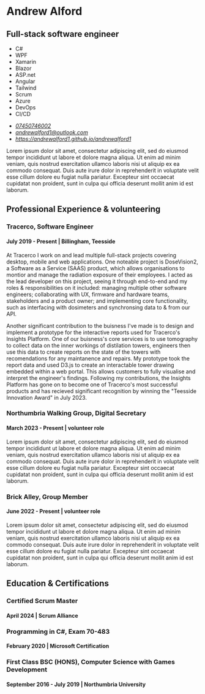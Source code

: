 
<div id="pageOneContent">
  <hgroup>
    <h1>Andrew Alford</h1>
    <h2>Full-stack software engineer</h2>
  </hgroup>

  <div class="skills">
    <ul>
      <li>C#</li>
      <li>WPF</li>
      <li>Xamarin</li>
      <li>Blazor</li>
      <li>ASP.net</li>
      <li>Angular</li>
      <li>Tailwind</li>
      <li>Scrum</li>
      <li>Azure</li>
      <li>DevOps</li>
      <li>CI/CD</li>
    </ul>
  </div>


  <address>
    <ul>
      <li><a href="tel:07450746002">07450746002</a></li>
      <li><a href="mailto:andrewalford1@outlook.com">andrewalford1@outlook.com</a></li>
      <li><a href="https://andrewalford1.github.io/andrewalford1">https://andrewalford1.github.io/andrewalford1</a></li>
    </ul>
  </address>

  <p>
  Lorem ipsum dolor sit amet, consectetur adipiscing elit, sed do eiusmod tempor incididunt ut labore et dolore magna aliqua. Ut enim ad minim veniam, quis nostrud exercitation ullamco laboris nisi ut aliquip ex ea commodo consequat. Duis aute irure dolor in reprehenderit in voluptate velit esse cillum dolore eu fugiat nulla pariatur. Excepteur sint occaecat cupidatat non proident, sunt in culpa qui officia deserunt mollit anim id est laborum.
  </p>

  <h2>Professional Experience & volunteering</h2>
  <div>  
    <hgroup>
      <h3>Tracerco, <span>Software Engineer</span></h3>
      <h4>July 2019 - Present | Billingham, Teesside</h4>
    </hgroup>
    <p>
      At Tracerco I work on and lead multiple full-stack projects covering desktop, mobile and web applications. One noteable project is DoseVision2, a Software as a Service (SAAS) product, which allows organisations to montior and manage the radiation exposure of their employees. I acted as the lead developer on this project, seeing it through end-to-end and my roles & responsibilities on it included: managing multiple other software engineers; collaborating with UX, firmware and hardware teams, stakeholders and a product owner; and implementing core functionality, such as interfacing with dosimeters and synchronsing data to & from our API.
    </p>
    <p>
      Another significant contribution to the buisness I've made is to design and implement a prototype for the interactive reports used for Tracerco's Insights Platform. One of our buisness's core services is to use tomography to collect data on the inner workings of distilation towers, engineers then use this data to create reports on the state of the towers with recomendations for any maintanence and repairs. My prototype took the report data and used D3.js to create an interactable tower drawing embedded within a web portal. This allows customers to fully visualise and interpret the engineer's findings. Following my contributions, the Insights Platform has gone on to become one of Tracerco's most successful products and has recieved significant recognition by winning the "Teesside Innovation Award" in July 2023.
    </p>
  </div>

  <div>  
    <hgroup>
      <h3>Northumbria Walking Group, <span>Digital Secretary</span></h3>
      <h4>March 2023 - Present | volunteer role</h4>
    </hgroup>
    <p>
      Lorem ipsum dolor sit amet, consectetur adipiscing elit, sed do eiusmod tempor incididunt ut labore et dolore magna aliqua. Ut enim ad minim veniam, quis nostrud exercitation ullamco laboris nisi ut aliquip ex ea commodo consequat. Duis aute irure dolor in reprehenderit in voluptate velit esse cillum dolore eu fugiat nulla pariatur. Excepteur sint occaecat cupidatat non proident, sunt in culpa qui officia deserunt mollit anim id est laborum.
    </p>
  </div>

  <div>  
    <hgroup>
      <h3>Brick Alley, <span>Group Member</span></h3>
      <h4>June 2022 - Present | volunteer role</h4>
    </hgroup>
    <p>
      Lorem ipsum dolor sit amet, consectetur adipiscing elit, sed do eiusmod tempor incididunt ut labore et dolore magna aliqua. Ut enim ad minim veniam, quis nostrud exercitation ullamco laboris nisi ut aliquip ex ea commodo consequat. Duis aute irure dolor in reprehenderit in voluptate velit esse cillum dolore eu fugiat nulla pariatur. Excepteur sint occaecat cupidatat non proident, sunt in culpa qui officia deserunt mollit anim id est laborum.
    </p>
  </div>
</div>

<div id="pageTwoContent">
  <h2>Education & Certifications</h2>
  <hgroup>
    <h3>Certified Scrum Master</h3>
    <h4>April 2024 | Scrum Alliance</h4>
  </hgroup>
  <hgroup>
    <h3>Programming in C#, <span>Exam 70-483</span></h3>
    <h4>February 2020 | Microsoft Certification</h4>
  </hgroup>
  <hgroup>
    <h3>First Class BSC (HONS), <span>Computer Science with Games Development</span></h3>
    <h4>September 2016 - July 2019 | Northumbria University</h4>
  </hgroup>
</div>
